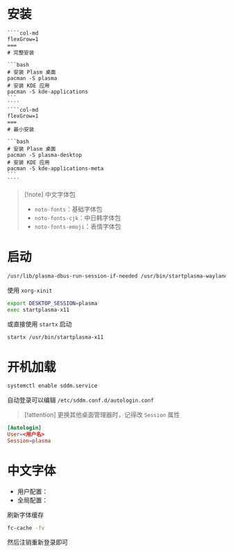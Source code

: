 # 安装

`````col
````col-md
flexGrow=1
===
# 完整安装

```bash
# 安装 Plasm 桌面
pacman -S plasma
# 安装 KDE 应用
pacman -S kde-applications
```
````
````col-md
flexGrow=1
===
# 最小安装

```bash
# 安装 Plasm 桌面
pacman -S plasma-desktop
# 安装 KDE 应用
pacman -S kde-applications-meta
```
````
`````

> [!note] 中文字体包
> -  `noto-fonts`：基础字体包
> - `noto-fonts-cjk`：中日韩字体包
> - `noto-fonts-emoji`：表情字体包

# 启动

```bash
/usr/lib/plasma-dbus-run-session-if-needed /usr/bin/startplasma-wayland
```

使用 `xorg-xinit`

```bash title:.xinitrc
export DESKTOP_SESSION=plasma
exec startplasma-x11
```

或直接使用 `startx` 启动

```bash
startx /usr/bin/startplasma-x11
```

# 开机加载

```bash
systemctl enable sddm.service
```

自动登录可以编辑 `/etc/sddm.conf.d/autologin.conf`

> [!attention] 更换其他桌面管理器时，记得改 `Session` 属性

``` title:autologin.conf
[Autologin]
User=<用户名>
Session=plasma
```

# 中文字体

- 用户配置：
- 全局配置：

刷新字体缓存

```bash
fc-cache -fv
```

然后注销重新登录即可